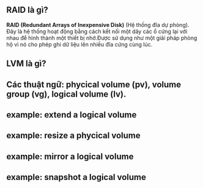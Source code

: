 ## RAID là gì?

**RAID (Redundant Arrays of Inexpensive Disk)** (Hệ thống đĩa dự phòng). Đây là hệ thống hoạt động bằng cách kết nối một dãy các ổ cứng lại với nhau để hình thành một thiết bị nhớ.Được sử dụng như một giải pháp phòng hộ vì nó cho phép ghi dữ liệu lên nhiều đĩa cứng cùng lúc.

## LVM là gì?

## Các thuật ngữ: phycical volume (pv), volume group (vg), logical volume (lv).

## example: extend a logical volume

## example: resize a phycical volume

## example: mirror a logical volume

## example: snapshot a logical volume
